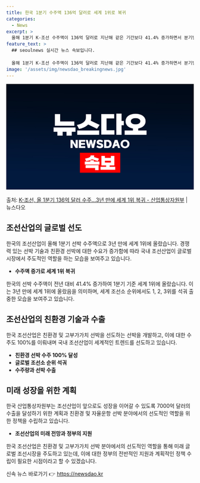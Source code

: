 ```yaml
---
title: 한국 1분기 수주액 136억 달러로 세계 1위로 복귀
categories:
  - News
excerpt: >
  올해 1분기 K-조선 수주액이 136억 달러로 지난해 같은 기간보다 41.4% 증가하면서 분기별 실적 기준으…
feature_text: >
  ## seoulnews 실시간 뉴스 속보입니다.

  올해 1분기 K-조선 수주액이 136억 달러로 지난해 같은 기간보다 41.4% 증가하면서 분기별 실적 기준으…
image: '/assets/img/newsdao_breakingnews.jpg'
---
```


![뉴스다오 속보](/assets/img/newsdao_breakingnews.jpg)

<p>출처: <a href="https://newsdao.kr/3493" rel="dofollow">K-조선, 올 1분기 136억 달러 수주…3년 만에 세계 1위 복귀 - 산업통상자원부</a> | 뉴스다오</p>

<h2 data-ke-size="size26">조선산업의 글로벌 선도</h2>
한국의 조선산업이 올해 1분기 선박 수주액으로 3년 만에 세계 1위에 올랐습니다. 경쟁력 있는 선박 기술과 친환경 선박에 대한 수요가 증가함에 따라 국내 조선산업이 글로벌 시장에서 주도적인 역할을 하는 모습을 보여주고 있습니다.

<ul>
  <li><b>수주액 증가로 세계 1위 복귀</b></li>
</ul>
한국의 선박 수주액이 전년 대비 41.4% 증가하여 1분기 기준 세계 1위에 올랐습니다. 이는 3년 만에 세계 1위에 올랐음을 의미하며, 세계 조선소 순위에서도 1, 2, 3위를 석궈 출중한 모습을 보여주고 있습니다.

<h2 data-ke-size="size26">조선산업의 친환경 기술과 수출</h2>
한국 조선산업은 친환경 및 고부가가치 선박을 선도하는 선박을 개발하고, 이에 대한 수주도 100%를 이뤄내며 국내 조선산업이 세계적인 트렌드를 선도하고 있습니다.

<ul>
  <li><b>친환경 선박 수주 100% 달성</b></li>
  <li><b>글로벌 조선소 순위 석궈</b></li>
  <li><b>수주량과 선박 수출</b></li>
</ul>

<h2 data-ke-size="size26">미래 성장을 위한 계획</h2>
한국 산업통상자원부는 조선산업이 앞으로도 성장을 이어갈 수 있도록 7000억 달러의 수출을 달성하기 위한 계획과 친환경 및 자율운항 선박 분야에서의 선도적인 역할을 위한 정책을 수립하고 있습니다.

<ul>
  <li><b>조선산업의 미래 전망과 정부의 지원</b></li>
</ul>

한국 조선산업은 친환경 및 고부가가치 선박 분야에서의 선도적인 역할을 통해 미래 글로벌 조선시장을 주도하고 있는데, 이에 대한 정부의 전반적인 지원과 계획적인 정책 수립이 필요한 시점이라고 할 수 있겠습니다. 

신속 뉴스 바로가기 👉 <a href="https://newsdao.kr" rel="dofollow">https://newsdao.kr</a>


